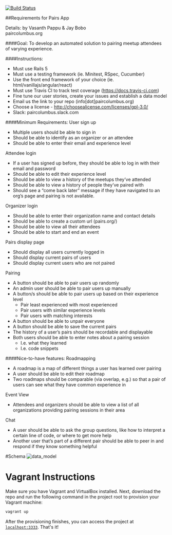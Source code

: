 [![Build Status](https://travis-ci.org/paircolumbus/pairs2.svg?branch=master)](https://travis-ci.org/paircolumbus/pairs2)

##Requirements for Pairs App

Details:
by Vasanth Pappu & Jay Bobo  
paircolumbus.org

####Goal:
To develop an automated solution to pairing meetup attendees of varying experience.

####Instructions:
* Must use Rails 5
* Must use a testing framework (ie. Minitest, RSpec, Cucumber)
* Use the front end framework of your choice (ie. html/vanillajs/angular/react)
* Must use Travis CI to track test coverage (https://docs.travis-ci.com)
* Fine tune our user stories, create your issues and establish a data model 
* Email us the link to your repo (info[dot]paircolumbus.org)
* Choose a license - http://choosealicense.com/licenses/gpl-3.0/
* Slack: paircolumbus.slack.com


####Minimum Requirements:
User sign up
* Multiple users should be able to sign in
* Should be able to identify as an organizer or an attendee
* Should be able to enter their email and experience level

Attendee login
* If a user has signed up before, they should be able to log in with their email and password
* Should be able to edit their experience level
* Should be able to view a history of the meetups they’ve attended
* Should be able to view a history of people they’ve paired with
* Should see a “come back later” message if they have navigated to an org’s page and pairing is not available.


Organizer login
* Should be able to enter their organization name and contact details
* Should be able to create a custom url (pairs.org/<custom-org>)
* Should be able to view all their attendees
* Should be able to start and end an event


Pairs display page
* Should display all users currently logged in
* Should display current pairs of users
* Should display current users who are not paired


Pairing
* A button should be able to pair users up randomly
* An admin user should be able to pair users up manually
* A button/s should be able to pair users up based on their experience level
   * Pair least experienced with most experienced
   * Pair users with similar experience levels
   * Pair users with matching interests
* A button should be able to unpair everyone
* A button should be able to save the current pairs
* The history of a user’s pairs should be recordable and displayable
* Both users should be able to enter notes about a pairing session
   * I.e. what they learned
   * I.e. code snippets


####Nice-to-have features:
Roadmapping
* A roadmap is a map of different things a user has learned over pairing
* A user should be able to edit their roadmap
* Two roadmaps should be comparable (via overlap, e.g.) so that a pair of users can see what they have common experience in


Event View
* Attendees and organizers should be able to view a list of all organizations providing pairing sessions in their area


Chat
* A user should be able to ask the group questions, like how to interpret a certain line of code, or where to get more help
* Another user that’s part of a different pair should be able to peer in and respond if they know something helpful


#Schema
![data_model](https://cloud.githubusercontent.com/assets/15950650/17644632/d8985f3c-6159-11e6-9906-22379f5edd26.png)

# Vagrant Instructions

Make sure you have Vagrant and VirtualBox installed. Next, download the repo and run the following command in the project root to provision your Vagrant machine:

```bash
vagrant up
```

After the provisioning finishes, you can access the project at [`localhost:3333`](http://localhost:3333). That's it!
